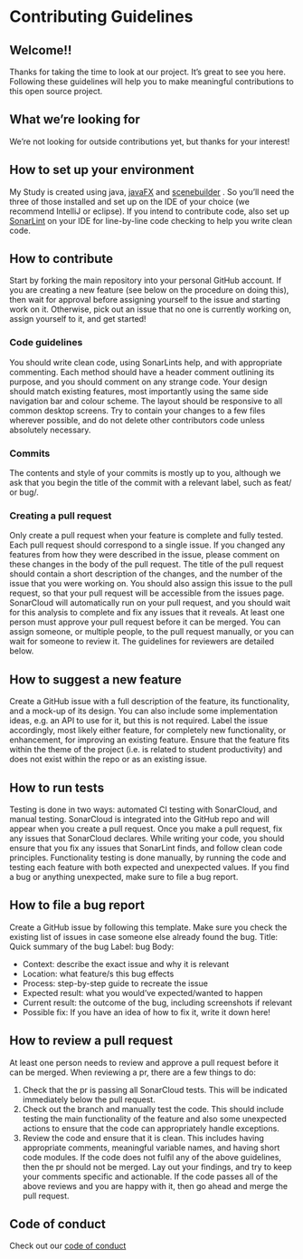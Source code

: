# Contributing Guidelines
## Welcome!!
Thanks for taking the time to look at our project. It’s great to see you here.
Following these guidelines will help you to make meaningful contributions to this open source project.

## What we’re looking for
We’re not looking for outside contributions yet, but thanks for your interest!

## How to set up your environment
My Study is created using java, [javaFX](https://openjfx.io/openjfx-docs/) and [scenebuilder](https://gluonhq.com/products/scene-builder/) . So you’ll need the three of those installed and set up on the IDE of your choice (we recommend IntelliJ or eclipse). If you intend to contribute code, also set up [SonarLint](https://www.sonarlint.org/) on your IDE for line-by-line code checking to help you write clean code.

## How to contribute
Start by forking the main repository into your personal GitHub account. If you are creating a new feature (see below on the procedure on doing this), then wait for approval before assigning yourself to the issue and starting work on it. Otherwise, pick out an issue that no one is currently working on, assign yourself to it, and get started! 
### Code guidelines
You should write clean code, using SonarLints help, and with appropriate commenting. Each method should have a header comment outlining its purpose, and you should comment on any strange code. Your design should match existing features, most importantly using the same side navigation bar and colour scheme. The layout should be responsive to all common desktop screens. Try to contain your changes to a few files wherever possible, and do not delete other contributors code unless absolutely necessary. 
### Commits
The contents and style of your commits is mostly up to you, although we ask that you begin the title of the commit with a relevant label, such as feat/ or bug/.
### Creating a pull request
Only create a pull request when your feature is complete and fully tested. Each pull request should correspond to a single issue. If you changed any features from how they were described in the issue, please comment on these changes in the body of the pull request. The title of the pull request should contain a short description of the changes, and the number of the issue that you were working on. You should also assign this issue to the pull request, so that your pull request will be accessible from the issues page. SonarCloud will automatically run on your pull request, and you should wait for this analysis to complete and fix any issues that it reveals. 
At least one person must approve your pull request before it can be merged. You can assign someone, or multiple people, to the pull request manually, or you can wait for someone to review it. The guidelines for reviewers are detailed below. 

## How to suggest a new feature
Create a GitHub issue with a full description of the feature, its functionality, and a mock-up of its design. You can also include some implementation ideas, e.g. an API to use for it, but this is not required. Label the issue accordingly, most likely either feature, for completely new functionality, or enhancement, for improving an existing feature. Ensure that the feature fits within the theme of the project (i.e. is related to student productivity) and does not exist within the repo or as an existing issue. 

## How to run tests
Testing is done in two ways: automated CI testing with SonarCloud, and manual testing. SonarCloud is integrated into the GitHub repo and will appear when you create a pull request. Once you make a pull request, fix any issues that SonarCloud declares. While writing your code, you should ensure that you fix any issues that SonarLint finds, and follow clean code principles. Functionality testing is done manually, by running the code and testing each feature with both expected and unexpected values. If you find a bug or anything unexpected, make sure to file a bug report. 

## How to file a bug report
Create a GitHub issue by following this template. Make sure you check the existing list of issues in case someone else already found the bug. 
Title: Quick summary of the bug
Label: bug
Body: 
-	Context: describe the exact issue and why it is relevant
-	Location: what feature/s this bug effects
-	Process: step-by-step guide to recreate the issue
-	Expected result: what you would’ve expected/wanted to happen
-	Current result: the outcome of the bug, including screenshots if relevant
-	Possible fix: If you have an idea of how to fix it, write it down here!

## How to review a pull request
At least one person needs to review and approve a pull request before it can be merged. When reviewing a pr, there are a few things to do:
1.	Check that the pr is passing all SonarCloud tests. This will be indicated immediately below the pull request.
2.	Check out the branch and manually test the code. This should include testing the main functionality of the feature and also some unexpected actions to ensure that the code can appropriately handle exceptions. 
3.	Review the code and ensure that it is clean. This includes having appropriate comments, meaningful variable names, and having short code modules. 
If the code does not fulfil any of the above guidelines, then the pr should not be merged. Lay out your findings, and try to keep your comments specific and actionable. 
If the code passes all of the above reviews and you are happy with it, then go ahead and merge the pull request. 

## Code of conduct
Check out our [code of conduct](CODE_OF_CONDUCT)

